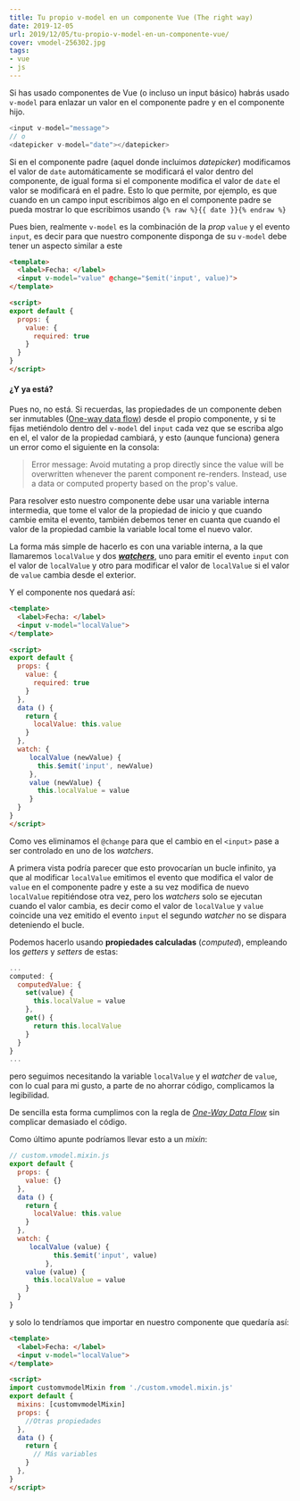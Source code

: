 ```yaml
---
title: Tu propio v-model en un componente Vue (The right way)
date: 2019-12-05
url: 2019/12/05/tu-propio-v-model-en-un-componente-vue/
cover: vmodel-256302.jpg
tags:
- vue
- js
---
```


Si has usado componentes de Vue (o incluso un input básico) habrás usado `v-model` para enlazar un valor en el componente padre y en el componente hijo.

```js
<input v-model="message">
// o
<datepicker v-model="date"></datepicker>
```
Si en el componente padre (aquel donde incluimos _datepicker_) modificamos el valor de `date` automáticamente se modificará el valor dentro del componente, de igual forma si el componente modifica el valor de `date` el valor se modificará en el padre. Esto lo que permite, por ejemplo, es que cuando en un campo input escribimos algo en el componente padre se pueda mostrar lo que escribimos usando `{% raw %}{{ date }}{% endraw %}`

Pues bien, realmente `v-model` es la combinación de la _prop_ `value` y el evento `input`, es decir para que nuestro componente disponga de su `v-model` debe tener un aspecto similar a este

```html
<template>
  <label>Fecha: </label>
  <input v-model="value" @change="$emit('input', value)">
</template>

<script>
export default {
  props: {
    value: {
      required: true
    }
  }
}
</script>
```
#### ¿Y ya está?
Pues no, no está. Si recuerdas, las propiedades de un componente deben ser inmutables ([One-way data flow](https://vuejs.org/v2/guide/components-props.html#One-Way-Data-Flow)) desde el propio componente, y si te fijas metiéndolo dentro del `v-model` del `input` cada vez que se escriba algo en el, el valor de la propiedad cambiará, y esto (aunque funciona) genera un error como el siguiente en la consola:

> Error message: Avoid mutating a prop directly since the value will be overwritten whenever the parent component re-renders. Instead, use a data or computed property based on the prop's value.  

Para resolver esto nuestro componente debe usar una variable interna intermedia, que tome el valor de la propiedad de inicio y que cuando cambie emita el evento, también debemos tener en cuanta que cuando el valor de la propiedad cambie la variable local tome el nuevo valor.

La forma más simple de hacerlo es con una variable interna, a la que llamaremos `localValue` y dos **_[watchers](https://vuejs.org/v2/guide/computed.html#Computed-vs-Watched-Property)_**, uno para emitir el evento `input` con el valor de `localValue` y otro para modificar el valor de `localValue` si el valor de `value` cambia desde el exterior.

Y el componente nos quedará así:

```html
<template>
  <label>Fecha: </label>
  <input v-model="localValue">
</template>

<script>
export default {
  props: {
    value: {
      required: true
    }
  },
  data () {
    return {
      localValue: this.value
    }
  },
  watch: {
     localValue (newValue) {
       this.$emit('input', newValue)
     },
     value (newValue) {
       this.localValue = value
     }
  }
}
</script>
```

Como ves eliminamos el `@change` para que el cambio en el `<input>` pase a ser controlado en uno de los _watchers_.


A primera vista podría parecer que esto provocarían un bucle infinito, ya que al modificar `localValue` emitimos el evento que modifica el valor de `value` en el componente padre y este a su vez modifica de nuevo `localValue` repitiéndose otra vez, pero los _watchers_ solo se ejecutan cuando el valor cambia, es decir como el valor de `localValue` y `value` coincide una vez emitido el evento `input` el segundo _watcher_ no se dispara deteniendo el bucle.  

Podemos hacerlo usando **propiedades calculadas** (_computed_), empleando los _getters_ y _setters_ de estas:
 
```js
...
computed: {
  computedValue: {
    set(value) {
      this.localValue = value
    },
    get() {
      return this.localValue
    }
  }
}
...
```
pero seguimos necesitando la variable `localValue` y el _watcher_ de `value`, con lo cual para mi gusto, a parte de no ahorrar código, complicamos la legibilidad.

De sencilla esta forma cumplimos con la regla de [_One-Way Data Flow_](https://vuejs.org/v2/guide/components-props.html#One-Way-Data-Flow) sin complicar demasiado el código.

Como último apunte podríamos llevar esto a un _mixin_:

```js
// custom.vmodel.mixin.js
export default {
  props: {
    value: {}
  },
  data () {
    return {
      localValue: this.value
    }
  },  
  watch: {
     localValue (value) {
           this.$emit('input', value)
         },
    value (value) {
      this.localValue = value
    }
  }
}
```
y solo lo tendríamos que importar en nuestro componente que quedaría así:

```html
<template>
  <label>Fecha: </label>
  <input v-model="localValue">
</template>

<script>
import customvmodelMixin from './custom.vmodel.mixin.js'
export default {
  mixins: [customvmodelMixin]
  props: {
    //Otras propiedades
  },
  data () {
    return {
      // Más variables
    }
  },  
}
</script>
```
